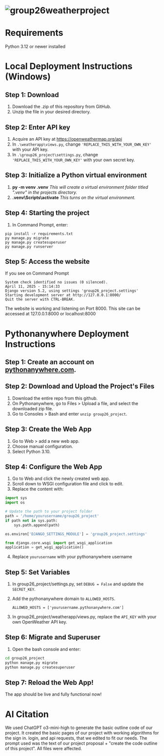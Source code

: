 
# ![group26weatherproject](https://i.imgur.com/z06Exeq.png)


# Requirements
Python 3.12 or newer installed



# Local Deployment Instructions (Windows)
## Step 1: Download
1. Download the .zip of this repository from GitHub.
2. Unzip the file in your desired directory.

## Step 2: Enter API key
1. Acquire an API key at https://openweathermap.org/api
2. In ``.\weatherapp\views.py``, change ``'REPLACE_THIS_WITH_YOUR_OWN_KEY'`` with your API key.
3. In ``.\group26_project\settings.py``, change ``'REPLACE_THIS_WITH_YOUR_OWN_KEY'`` with your own secret key.

## Step 3: Initialize a Python virtual environment
1. **py -m venv .venv**
 *This will create a virtual environment folder titled ".venv" in the projects directory.*
 2.  **.venv\Scripts\activate**
 *This turns on the virtual environment.*
 
 ## Step 4: Starting the project
 1. In Command Prompt, enter:
 ```
 pip install -r requirements.txt
 py manage.py migrate
 py manage.py createsuperuser
 py manage.py runserver 
 ```

## Step 5: Access the website
If you see on Command Prompt
``` Performing system checks...
System check identified no issues (0 silenced).
April 11, 2025 - 15:14:33
Django version 5.2, using settings 'group26_project.settings'
Starting development server at http://127.0.0.1:8000/
Quit the server with CTRL-BREAK. 
``` 
The website is working and listening on Port 8000. This site  can be accessed at 127.0.0.1:8000 or localhost:8000
 


# Pythonanywhere Deployment Instructions
## Step 1: Create an account on [pythonanywhere.com](https://www.pythonanywhere.com).
## Step 2: Download and Upload the Project's Files
1. Download the entire repo from this github.
2. On Pythonanywhere, go to Files > Upload a file, and select the downloaded zip file.
3. Go to Consoles > Bash and enter `unzip group26_project`.
## Step 3: Create the Web App
1. Go to Web > add a new web app.
2. Choose manual configuration.
3. Select Python 3.10.
## Step 4: Configure the Web App
1. Go to Web and click the newly created web app.
2. Scroll down to WSGI configuration file and click to edit.
3. Replace the content with:
   
```python
import sys
import os

# Update the path to your project folder
path = '/home/yourusername/group26_project'
if path not in sys.path:
    sys.path.append(path)

os.environ['DJANGO_SETTINGS_MODULE'] = 'group26_project.settings'

from django.core.wsgi import get_wsgi_application
application = get_wsgi_application()

```
4. Replace `yourusername` with your pythonanywhere username
## Step 5: Set Variables
1. In group26_project/settings.py, set `DEBUG = False` and update the `SECRET_KEY`.
3. Add the pythonanywhere domain to `ALLOWED_HOSTS`.

   `ALLOWED_HOSTS = ['yourusername.pythonanywhere.com']`
4. In group26_project/weatherapp/views.py, replace the `API_KEY` with your own OpenWeather API key.

## Step 6: Migrate and Superuser
1. Open the bash console and enter:
```bash
cd group26_project
python manage.py migrate
python manage.py createsuperuser
```
## Step 7: Reload the Web App!
The app should be live and fully functional now!
   
# AI Citation
We used ChatGPT o3-mini-high to generate the basic outline code of our project. It created the basic pages of our project with working algorithms for the sign in. login, and api requests, that we edited to fit our needs. The prompt used was the text of our project proposal + "create the code outline of this project". All files were affected.
